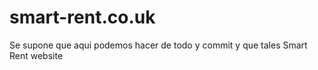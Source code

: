 # smart-rent.co.uk

Se supone que aqui podemos hacer de todo y commit y que tales
Smart Rent website
